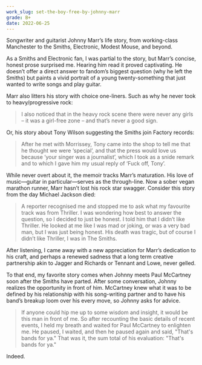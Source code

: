 ```yaml
---
work_slug: set-the-boy-free-by-johnny-marr
grade: B+
date: 2022-06-25
---
```


Songwriter and guitarist Johnny Marr’s life story, from working-class Manchester to the Smiths, Electronic, Modest Mouse, and beyond.

<!-- end -->

As a Smiths and Electronic fan, I was partial to the story, but Marr’s concise, honest prose surprised me. Hearing him read it proved captivating. He doesn’t offer a direct answer to fandom’s biggest question (why he left the Smiths) but paints a vivid portrait of a young twenty-something that just wanted to write songs and play guitar.

Marr also litters his story with choice one-liners. Such as why he never took to heavy/progressive rock:

> I also noticed that in the heavy rock scene there were never any girls – it was a girl-free zone – and that’s never a good sign.

Or, his story about Tony Wilson suggesting the Smiths join Factory records:

> After he met with Morrissey, Tony came into the shop to tell me that he thought we were ‘special’, and that the press would love us because ‘your singer was a journalist’, which I took as a snide remark and to which I gave him my usual reply of ‘Fuck off, Tony’.

While never overt about it, the memoir tracks Marr’s maturation. His love of music—guitar in particular—serves as the through-line. Now a sober vegan marathon runner, Marr hasn’t lost his rock star swagger. Consider this story from the day Michael Jackson died:

> A reporter recognised me and stopped me to ask what my favourite track was from Thriller. I was wondering how best to answer the question, so I decided to just be honest. I told him that I didn’t like Thriller. He looked at me like I was mad or joking, or was a very bad man, but I was just being honest. His death was tragic, but of course I didn’t like Thriller, I was in The Smiths.

After listening, I came away with a new appreciation for Marr’s dedication to his craft, and perhaps a renewed sadness that a long term creative partnership akin to Jagger and Richards or Tennant and Lowe, never gelled.

To that end, my favorite story comes when Johnny meets Paul McCartney soon after the Smiths have parted. After some conversation, Johnny realizes the opportunity in front of him. McCartney knew what it was to be defined by his relationship with his song-writing partner and to have his band’s breakup loom over his every move, so Johnny asks for advice.

> If anyone could hip me up to some wisdom and insight, it would be this man in front of me. So after recounting the basic details of recent events, I held my breath and waited for Paul McCartney to enlighten me. He paused, I waited, and then he paused again and said, "That's bands for ya." That was it, the sum total of his evaluation: "That's bands for ya."

Indeed.
